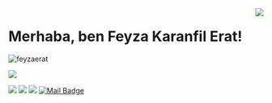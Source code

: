 <img align='right' src="https://github-readme-stats.vercel.app/api?username=feyzaerat&show_icons=true">

# Merhaba, ben Feyza Karanfil Erat!
<p align="left"> <img src="https://komarev.com/ghpvc/?username=feyzaerat" alt="feyzaerat" /> </p>

[![](https://img.shields.io/github/followers/feyzaerat?style=social)](https://www.github.com/feyzaerat)

[![](https://img.shields.io/badge/CV-1589F0?&style=for-the-badge&logo=fke&logoColor=white)](https://demo.feyzaerat.com.tr/)
[![](https://img.shields.io/badge/feyzaerat.com.tr-5ea266?&style=for-the-badge&logo=fke&logoColor=white)](https://www.feyzaerat.com.tr/)
[![](https://img.shields.io/badge/linkedin-%230077B5.svg?&style=for-the-badge&logo=linkedin&logoColor=white)](https://www.linkedin.com/in/feyzakaranfilerat/)
[![Mail Badge](https://img.shields.io/badge/feyzakrnfl@gmail.com-c14438?style=for-the-badge&logo=Gmail&logoColor=white&link=mailto:mertcobanov@gmail.com)](mailto:feyzakrnfl@gmail.com)


